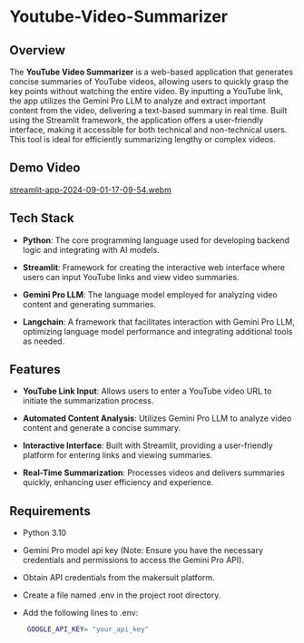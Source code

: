 # Youtube-Video-Summarizer

## Overview
The **YouTube Video Summarizer** is a web-based application that generates concise summaries of YouTube videos, allowing users to quickly grasp the key points without watching the entire video. By inputting a YouTube link, the app utilizes the Gemini Pro LLM to analyze and extract important content from the video, delivering a text-based summary in real time. Built using the Streamlit framework, the application offers a user-friendly interface, making it accessible for both technical and non-technical users. This tool is ideal for efficiently summarizing lengthy or complex videos.

## Demo Video
[streamlit-app-2024-09-01-17-09-54.webm](https://github.com/user-attachments/assets/88b5b1ce-1c80-4bea-8555-18599c22521b)

## Tech Stack
- **Python**: The core programming language used for developing backend logic and integrating with AI models.

- **Streamlit**: Framework for creating the interactive web interface where users can input YouTube links and view video summaries.
  
- **Gemini Pro LLM**: The language model employed for analyzing video content and generating summaries.
  
- **Langchain**: A framework that facilitates interaction with Gemini Pro LLM, optimizing language model performance and integrating additional tools as needed.
  
## Features
- **YouTube Link Input**: Allows users to enter a YouTube video URL to initiate the summarization process.
  
- **Automated Content Analysis**: Utilizes Gemini Pro LLM to analyze video content and generate a concise summary.
  
- **Interactive Interface**: Built with Streamlit, providing a user-friendly platform for entering links and viewing summaries.
  
- **Real-Time Summarization**: Processes videos and delivers summaries quickly, enhancing user efficiency and experience.
  
## Requirements
- Python 3.10
  
- Gemini Pro model api key (Note: Ensure you have the necessary credentials and permissions to access the Gemini Pro API).
  
- Obtain API credentials from the makersuit platform.

- Create a file named .env in the project root directory.

- Add the following lines to .env:
  ```bash
   GOOGLE_API_KEY= "your_api_key"
   ```
